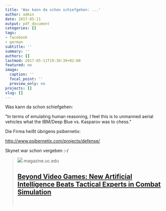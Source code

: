 ```yaml
---
title: 'Was kann da schon schiefgehen: ...'
author: admin
date: 2017-05-11
output: pdf_document
categories: []
tags:
- facebook
- german
subtitle: ''
summary: ''
authors: []
lastmod: 2017-05-11T19:30:39+02:00
featured: no
image:
  caption: ''
  focal_point: ''
  preview_only: no
projects: []
slug: []
---
```

Was kann da schon schiefgehen:

"In terms of emulating human reasoning, I feel this is to unmanned aerial vehicles what the IBM/Deep Blue vs. Kasparov was to chess."

Die Firma heißt übrigens psibernetix:
 
http://www.psibernetix.com/projects/defense/

Skynet war schon vergeben :-/
> [![](/content/dam/magazine/images/favorites/webonly/Alpha/160324vWPAF0102.jpg)](http://magazine.uc.edu/editors_picks/recent_features/alpha.html)
> magazine.uc.edu
> ## [Beyond Video Games: New Artificial Intelligence Beats Tactical Experts in Combat Simulation](http://magazine.uc.edu/editors_picks/recent_features/alpha.html)
>
> 

